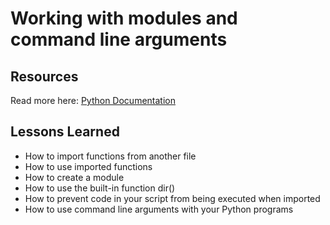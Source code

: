 # Working with modules and command line arguments

## Resources
Read more here: [Python Documentation](https://docs.python.org/3/tutorial/modules.html)

## Lessons Learned

- How to import functions from another file
- How to use imported functions
- How to create a module
- How to use the built-in function dir()
- How to prevent code in your script from being executed when imported
- How to use command line arguments with your Python programs
